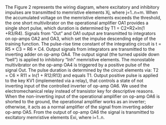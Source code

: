 
The Figure 2 represents the wiring diagram, where excitatory and inhibitory impulses are transmitted to memristive elements Xj, where j=1..n+m. When the accumulated voltage on the memristive elements exceeds the threshold, the one short multivibrator on the operational amplifier OA1 provides a single short pulse, which duration is determined by T1 = C2×R2×ln(1 +R3/R4). Signals from “Out” and OA1 output are transmitted to integrators on op-amps OA2 and OA3, which set the impulse descending edge of the training function. The pulse-rise time constant of the integrating circuit is      t = R5 × C3 = R6 × C4. Output signals from integrators are transmitted to the inverting adder on op-amp OA4. The output signal (the turned upside down “bell”) is applied to inhibitory “Inh” memristive elements. The monostable multivibrator on the op-amp OA4 is triggered by a positive pulse of the signal Out. The pulse duration is determined by the circuit elements via: T2 = C6 × R11 × ln(1 + R12/R13) and equals T1. Output positive pulse is applied to the key KV1 (implemented via a relay), that controls a state of not inverting input of the controlled inverter of op-amp OA6. We used the electromechanical relay instead of transistor key for descriptive reasons. When the non-inverting input of the operational amplifier on op-amp OA6 is shorted to the ground, the operational amplifier works as an inverter; otherwise, it acts as a normal amplifier of the signal from inverting adder op-amp OA5. From the output of op-amp OA6 the signal is transmitted to excitatory memristive elements Exi, where i=1..n. 
